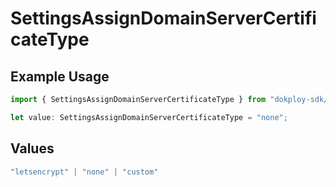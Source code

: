 # SettingsAssignDomainServerCertificateType

## Example Usage

```typescript
import { SettingsAssignDomainServerCertificateType } from "dokploy-sdk/models/operations";

let value: SettingsAssignDomainServerCertificateType = "none";
```

## Values

```typescript
"letsencrypt" | "none" | "custom"
```
